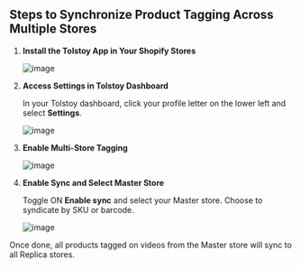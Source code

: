 ## Steps to Synchronize Product Tagging Across Multiple Stores

1. **Install the Tolstoy App in Your Shopify Stores**

   ![image](https://github.com/user-attachments/assets/f05c49d7-6419-4e1d-94c1-be35bbf31ecf)

2. **Access Settings in Tolstoy Dashboard**

   In your Tolstoy dashboard, click your profile letter on the lower left and select **Settings**.

   ![image](https://github.com/user-attachments/assets/f71a4363-1c5a-4cb0-be93-e1e09d070a86)

3. **Enable Multi-Store Tagging**

   ![image](https://github.com/user-attachments/assets/b3c8483d-eac1-4085-bd04-6ae12a1fcda9)

4. **Enable Sync and Select Master Store**

   Toggle ON **Enable sync** and select your Master store. Choose to syndicate by SKU or barcode.

   ![image](https://github.com/user-attachments/assets/c62eb32a-b0d2-4e7a-91e2-632d179d952c)

Once done, all products tagged on videos from the Master store will sync to all Replica stores.

